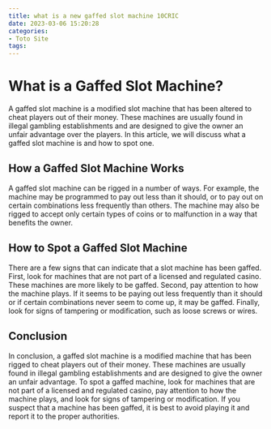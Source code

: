 ```yaml
---
title: what is a new gaffed slot machine 10CRIC
date: 2023-03-06 15:20:28
categories:
- Toto Site
tags:
---
```

# What is a Gaffed Slot Machine?

A gaffed slot machine is a modified slot machine that has been altered to cheat players out of their money. These machines are usually found in illegal gambling establishments and are designed to give the owner an unfair advantage over the players. In this article, we will discuss what a gaffed slot machine is and how to spot one.

## How a Gaffed Slot Machine Works

A gaffed slot machine can be rigged in a number of ways. For example, the machine may be programmed to pay out less than it should, or to pay out on certain combinations less frequently than others. The machine may also be rigged to accept only certain types of coins or to malfunction in a way that benefits the owner.

## How to Spot a Gaffed Slot Machine

There are a few signs that can indicate that a slot machine has been gaffed. First, look for machines that are not part of a licensed and regulated casino. These machines are more likely to be gaffed. Second, pay attention to how the machine plays. If it seems to be paying out less frequently than it should or if certain combinations never seem to come up, it may be gaffed. Finally, look for signs of tampering or modification, such as loose screws or wires.

## Conclusion

In conclusion, a gaffed slot machine is a modified machine that has been rigged to cheat players out of their money. These machines are usually found in illegal gambling establishments and are designed to give the owner an unfair advantage. To spot a gaffed machine, look for machines that are not part of a licensed and regulated casino, pay attention to how the machine plays, and look for signs of tampering or modification. If you suspect that a machine has been gaffed, it is best to avoid playing it and report it to the proper authorities.